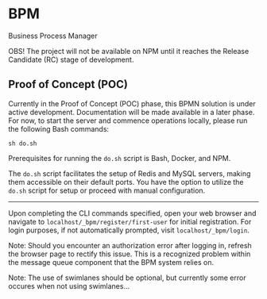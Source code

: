 # BPM

Business Process Manager 

OBS! The project will not be available on NPM until it reaches the Release Candidate (RC) stage of development.

## Proof of Concept (POC)

Currently in the Proof of Concept (POC) phase, this BPMN solution is under active development. Documentation will be made available in a later phase. For now, to start the server and commence operations locally, please run the following Bash commands:

```
sh do.sh
```

Prerequisites for running the `do.sh` script is Bash, Docker, and NPM.

The `do.sh` script facilitates the setup of Redis and MySQL servers, making them accessible on their default ports. You have the option to utilize the `do.sh` script for setup or proceed with manual configuration.

---

Upon completing the CLI commands specified, open your web browser and navigate to `localhost/_bpm/register/first-user` for initial registration. For login purposes, if not automatically prompted, visit `localhost/_bpm/login`.

Note: Should you encounter an authorization error after logging in, refresh the browser page to rectify this issue. This is a recognized problem within the message queue component that the BPM system relies on.

Note: The use of swimlanes should be optional, but currently some error occures when not using swimlanes...
